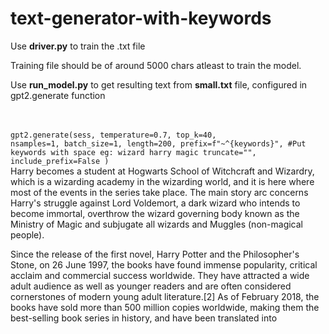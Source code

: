 # text-generator-with-keywords

<p>Use <b>driver.py</b> to train the .txt file</p>

Training file should be of around 5000 chars atleast to train the model.

<p>Use <b>run_model.py</b> to get resulting text from <b>small.txt</b> file, configured in gpt2.generate function</p>

<br><br>
<code>gpt2.generate(sess,
              temperature=0.7,
              top_k=40,
              nsamples=1,
              batch_size=1,
              length=200,
              prefix=f"~^{keywords}",   #Put keywords with space eg: wizard harry magic
              truncate="",
              include_prefix=False
              )</code><br>
Harry becomes a student at Hogwarts School of Witchcraft and Wizardry, which is a wizarding academy in the wizarding world, and it is here where most of the events in the series take place. The main story arc concerns Harry's struggle against Lord Voldemort, a dark wizard who intends to become immortal, overthrow the wizard governing body known as the Ministry of Magic and subjugate all wizards and Muggles (non-magical people).

Since the release of the first novel, Harry Potter and the Philosopher's Stone, on 26 June 1997, the books have found immense popularity, critical acclaim and commercial success worldwide. They have attracted a wide adult audience as well as younger readers and are often considered cornerstones of modern young adult literature.[2] As of February 2018, the books have sold more than 500 million copies worldwide, making them the best-selling book series in history, and have been translated into